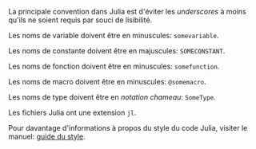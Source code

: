 La principale convention dans Julia est d'éviter les *underscores* à moins qu'ils ne soient
requis par souci de lisibilité.

Les noms de variable doivent être en minuscules: `somevariable`. 

Les noms de constante doivent être en majuscules: `SOMECONSTANT`.

Les noms de fonction doivent être en minuscules: `somefunction`.

Les noms de macro doivent être en minuscules: `@somemacro`.

Les noms de type doivent être en *notation chameau*: `SomeType`.

Les fichiers Julia ont une extension `jl`.

Pour davantage d'informations à propos du style du code Julia, visiter le manuel:
[guide du style](https://docs.julialang.org/en/v1/manual/style-guide/index.html).
